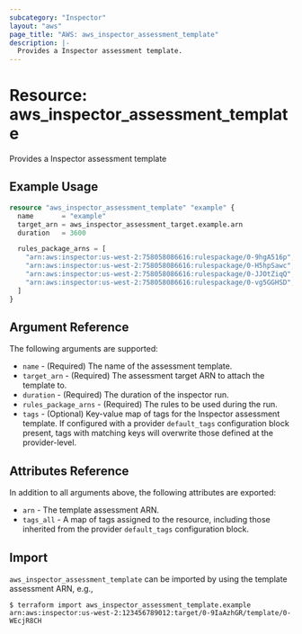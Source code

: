 ```yaml
---
subcategory: "Inspector"
layout: "aws"
page_title: "AWS: aws_inspector_assessment_template"
description: |-
  Provides a Inspector assessment template.
---
```


# Resource: aws_inspector_assessment_template

Provides a Inspector assessment template

## Example Usage

```terraform
resource "aws_inspector_assessment_template" "example" {
  name       = "example"
  target_arn = aws_inspector_assessment_target.example.arn
  duration   = 3600

  rules_package_arns = [
    "arn:aws:inspector:us-west-2:758058086616:rulespackage/0-9hgA516p",
    "arn:aws:inspector:us-west-2:758058086616:rulespackage/0-H5hpSawc",
    "arn:aws:inspector:us-west-2:758058086616:rulespackage/0-JJOtZiqQ",
    "arn:aws:inspector:us-west-2:758058086616:rulespackage/0-vg5GGHSD",
  ]
}
```

## Argument Reference

The following arguments are supported:

* `name` - (Required) The name of the assessment template.
* `target_arn` - (Required) The assessment target ARN to attach the template to.
* `duration` - (Required) The duration of the inspector run.
* `rules_package_arns` - (Required) The rules to be used during the run.
* `tags` - (Optional) Key-value map of tags for the Inspector assessment template. If configured with a provider `default_tags` configuration block present, tags with matching keys will overwrite those defined at the provider-level.

## Attributes Reference

In addition to all arguments above, the following attributes are exported:

* `arn` - The template assessment ARN.
* `tags_all` - A map of tags assigned to the resource, including those inherited from the provider `default_tags` configuration block.

## Import

`aws_inspector_assessment_template` can be imported by using the template assessment ARN, e.g.,

```
$ terraform import aws_inspector_assessment_template.example arn:aws:inspector:us-west-2:123456789012:target/0-9IaAzhGR/template/0-WEcjR8CH
```
